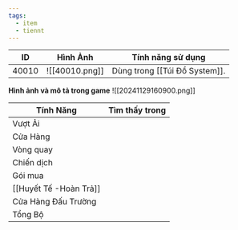 ```yaml
---
tags:
  - item
  - tiennt
---
```


| ID    | Hình Ảnh       | Tính năng sử dụng             |
| ----- | -------------- | ----------------------------- |
| 40010 | ![[40010.png]] | Dùng trong [[Túi Đồ System]]. |
**Hình ảnh và mô tả trong game**
![[20241129160900.png]]

| Tính Năng           | Tìm thấy trong |
| ------------------- | :------------: |
| Vượt Ải             |                |
| Cửa Hàng            |                |
| Vòng quay           |                |
| Chiến dịch          |                |
| Gói mua             |                |
| [[Huyết Tế -Hoàn Trả]]        |                |
| Cửa Hàng Đấu Trường |                |
| Tổng Bộ             |                |


